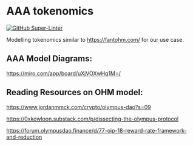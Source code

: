# AAA tokenomics
[![GitHub Super-Linter](https://github.com/longtailfinancial/aaa-tokenomics/workflows/Lint%20Code%20Base/badge.svg)](https://github.com/marketplace/actions/super-linter)

Modelling tokenomics similar to https://fantohm.com/ for our use case.

## AAA Model Diagrams:

https://miro.com/app/board/uXjVOXwHq1M=/

## Reading Resources on OHM model:

https://www.jordanmmck.com/crypto/olympus-dao?s=09

https://0xkowloon.substack.com/p/dissecting-the-olympus-protocol

https://forum.olympusdao.finance/d/77-oip-18-reward-rate-framework-and-reduction

